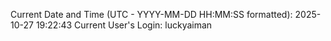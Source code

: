 Current Date and Time (UTC - YYYY-MM-DD HH:MM:SS formatted): 2025-10-27 19:22:43
Current User's Login: luckyaiman

